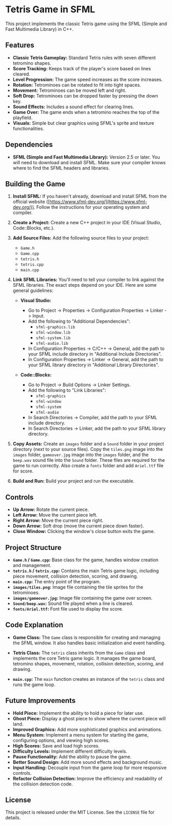 # Tetris Game in SFML

This project implements the classic Tetris game using the SFML (Simple and Fast Multimedia Library) in C++.

## Features

*   **Classic Tetris Gameplay:**  Standard Tetris rules with seven different tetromino shapes.
*   **Score Tracking:**  Keeps track of the player's score based on lines cleared.
*   **Level Progression:** The game speed increases as the score increases.
*   **Rotation:** Tetrominoes can be rotated to fit into tight spaces.
*   **Movement:** Tetrominoes can be moved left and right.
*   **Soft Drop:** Tetrominoes can be dropped faster by pressing the down key.
*   **Sound Effects:** Includes a sound effect for clearing lines.
*   **Game Over:**  The game ends when a tetromino reaches the top of the playfield.
*   **Visuals:** Simple but clear graphics using SFML's sprite and texture functionalities.

## Dependencies

*   **SFML (Simple and Fast Multimedia Library):**  Version 2.5 or later.  You will need to download and install SFML.  Make sure your compiler knows where to find the SFML headers and libraries.

## Building the Game

1.  **Install SFML:** If you haven't already, download and install SFML from the official website ([https://www.sfml-dev.org/](https://www.sfml-dev.org/)).  Follow the instructions for your operating system and compiler.

2.  **Create a Project:** Create a new C++ project in your IDE (Visual Studio, Code::Blocks, etc.).

3.  **Add Source Files:** Add the following source files to your project:
    *   `Game.h`
    *   `Game.cpp`
    *   `tetris.h`
    *   `tetris.cpp`
    *   `main.cpp`

4.  **Link SFML Libraries:**  You'll need to tell your compiler to link against the SFML libraries. The exact steps depend on your IDE.  Here are some general guidelines:

    *   **Visual Studio:**
        *   Go to Project -> Properties -> Configuration Properties -> Linker -> Input.
        *   Add the following to "Additional Dependencies":
            *   `sfml-graphics.lib`
            *   `sfml-window.lib`
            *   `sfml-system.lib`
            *   `sfml-audio.lib`
        *   In Configuration Properties -> C/C++ -> General, add the path to your SFML include directory in "Additional Include Directories".
        *   In Configuration Properties -> Linker -> General, add the path to your SFML library directory in "Additional Library Directories".

    *   **Code::Blocks:**
        *   Go to Project -> Build Options -> Linker Settings.
        *   Add the following to "Link Libraries":
            *   `sfml-graphics`
            *   `sfml-window`
            *   `sfml-system`
            *   `sfml-audio`
        *   In Search Directories -> Compiler, add the path to your SFML include directory.
        *   In Search Directories -> Linker, add the path to your SFML library directory.

5.  **Copy Assets:** Create an `images` folder and a `Sound` folder in your project directory (next to your source files).  Copy the `tiles.png` image into the `images` folder, `gameover.jpg` image into the `images` folder, and the `beep.wav` sound file into the `Sound` folder.  These files are required for the game to run correctly. Also create a `fonts` folder and add `Ariel.ttf` file for score.

6.  **Build and Run:** Build your project and run the executable.

## Controls

*   **Up Arrow:** Rotate the current piece.
*   **Left Arrow:** Move the current piece left.
*   **Right Arrow:** Move the current piece right.
*   **Down Arrow:** Soft drop (move the current piece down faster).
*   **Close Window:** Clicking the window's close button exits the game.

## Project Structure

*   **`Game.h` / `Game.cpp`:**  Base class for the game, handles window creation and management.
*   **`tetris.h` / `tetris.cpp`:**  Contains the main Tetris game logic, including piece movement, collision detection, scoring, and drawing.
*   **`main.cpp`:**  The entry point of the program.
*   **`images/tiles.png`:** Image file containing the tile sprites for the tetrominoes.
*   **`images/gameover.jpg`:** Image file containing the game over screen.
*   **`Sound/beep.wav`:** Sound file played when a line is cleared.
*   **`fonts/Ariel.ttf`:** Font file used to display the score.

## Code Explanation

*   **Game Class:** The `Game` class is responsible for creating and managing the SFML window.  It also handles basic initialization and event handling.

*   **Tetris Class:** The `tetris` class inherits from the `Game` class and implements the core Tetris game logic.  It manages the game board, tetromino shapes, movement, rotation, collision detection, scoring, and drawing.

*   **`main.cpp`:** The `main` function creates an instance of the `tetris` class and runs the game loop.

## Future Improvements

*   **Hold Piece:** Implement the ability to hold a piece for later use.
*   **Ghost Piece:** Display a ghost piece to show where the current piece will land.
*   **Improved Graphics:** Add more sophisticated graphics and animations.
*   **Menu System:** Implement a menu system for starting the game, configuring options, and viewing high scores.
*   **High Scores:** Save and load high scores.
*   **Difficulty Levels:** Implement different difficulty levels.
*   **Pause Functionality:** Add the ability to pause the game.
*   **Better Sound Design:** Add more sound effects and background music.
*   **Input Handling:** Decouple input from the game loop for more responsive controls.
*   **Refactor Collision Detection:** Improve the efficiency and readability of the collision detection code.

## License

This project is released under the MIT License.  See the `LICENSE` file for details.
